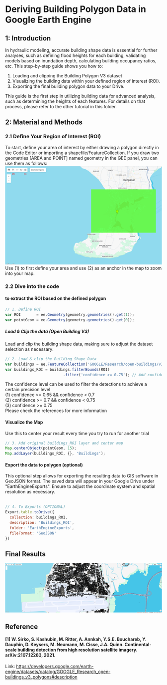 # Deriving Building Polygon Data in Google Earth Engine

## 1: Introduction

In hydraulic modeling, accurate building shape data is essential for further analyses, such as defining flood heights for each building, validating models based on inundation depth, calculating building occupancy ratios, etc.
This step-by-step guide shows you how to:
1. Loading and clipping the Building Polygon V3 dataset
2. Visualizing the building data within your defined region of interest (ROI).
3. Exporting the final building polygon data to your Drive.

This guide is the first step in utilizing building data for advanced analysis, such as determining the heights of each features. For details on that process, please refer to the other tutorial in this folder.

## 2: Material and Methods
### 2.1  Define Your Region of Interest (ROI)
To start, define your area of interest by either drawing a polygon directly in the Code Editor or importing a shapefile/FeatureCollection. 
If you draw two geometries [AREA and POINT] named geometry in the GEE panel, you can use them as follows:
![Figure 1: Custom Polygon in EE-map](define-ROI.png)
Use (1) to first define your area and use (2) as an anchor in the map to zoom into your map.

### 2.2 Dive into the code
#### to extract the ROI based on the defined polygon
```javascript
// 1. Define ROI
var ROI       = ee.Geometry(geometry.geometries().get(1));
var pointGeom = ee.Geometry(geometry.geometries().get(0));
```

##### Load & Clip the data (Open Building V3)
Load and clip the building shape data, making sure to adjust the dataset selection as necessary:
```javascript
// 2. Load & clip the Building Shape Data
var buildings = ee.FeatureCollection('GOOGLE/Research/open-buildings/v3/polygons');
var buildings_ROI = buildings.filterBounds(ROI)
                          .filter('confidence >= 0.75'); // Add confidence for further filtering if needed
```
The confidence level can be used to filter the detections to achieve a certain precision level  
(1) confidence >= 0.65 && confidence < 0.7  
(2) confidence >= 0.7 && confidence < 0.75  
(3) confidence >= 0.75  
Please check the references for more information

#### Visualize the Map
Use this to center your result every time you try to run for another trial 
```javascript
// 3. Add original buildings_ROI layer and center map 
Map.centerObject(pointGeom, 15);
Map.addLayer(buildings_ROI, {}, 'Buildings');
```

#### Export the data to polygon (optional)
This optional step allows for exporting the resulting data to GIS software in GeoJSON format. The saved data will appear in your Google Drive under "EarthEngineExports". Ensure to adjust the coordinate system and spatial resolution as necessary.

```javascript

// 4. To Exports (OPTIONAL)
Export.table.toDrive({
  collection: buildings_ROI,
  description: 'Buildings_ROI',
  folder: 'EarthEngineExports',
  fileFormat: 'GeoJSON'
})
```
## Final Results
![Figure 2: Extracted Building Shape](extracted-building-shape.png)

## Reference
#### [1] W. Sirko, S. Kashubin, M. Ritter, A. Annkah, Y.S.E. Bouchareb, Y. Dauphin, D. Keysers, M. Neumann, M. Cisse, J.A. Quinn. Continental-scale building detection from high resolution satellite imagery. arXiv:2107.12283, 2021.  
Link: https://developers.google.com/earth-engine/datasets/catalog/GOOGLE_Research_open-buildings_v3_polygons#description
